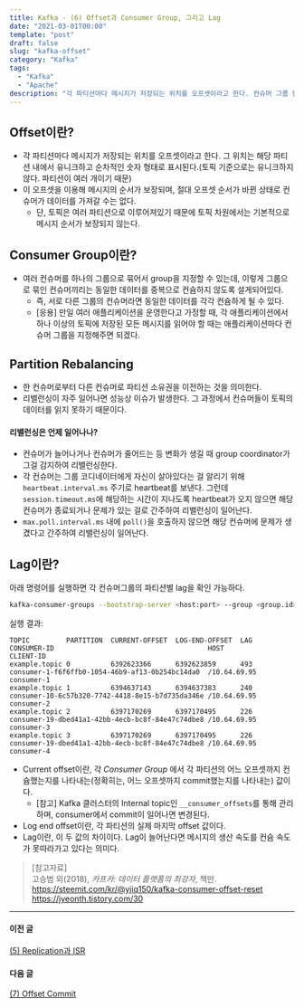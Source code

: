 ```yaml
---
title: Kafka - (6) Offset과 Consumer Group, 그리고 Lag
date: "2021-03-01T00:00"
template: "post"
draft: false
slug: "kafka-offset"
category: "Kafka"
tags:
  - "Kafka"
  - "Apache"
description: "각 파티션마다 메시지가 저장되는 위치를 오프셋이라고 한다. 컨슈머 그룹 단위로 이 오프셋으로 줄세워진 레코드를 순차적으로 컨슘하게 되며, 컨슈머가 얼마나 더 컨슘할 게 남았는지가 Lag이다."
---
```


## Offset이란?
- 각 파티션마다 메시지가 저장되는 위치를 오프셋이라고 한다. 그 위치는 해당 파티션 내에서 유니크하고 순차적인 숫자 형태로 표시된다.(토픽 기준으로는 유니크하지 않다. 파티션이 여러 개이기 때문)
- 이 오프셋을 이용해 메시지의 순서가 보장되며, 절대 오프셋 순서가 바뀐 상태로 컨슈머가 데이터를 가져갈 수는 없다.
  * 단, 토픽은 여러 파티션으로 이루어져있기 때문에 토픽 차원에서는 기본적으로 메시지 순서가 보장되지 않는다.

## Consumer Group이란?
- 여러 컨슈머를 하나의 그룹으로 묶어서 group을 지정할 수 있는데, 이렇게 그룹으로 묶인 컨슈머끼리는 동일한 데이터를 중복으로 컨슘하지 않도록 설게되어있다.
  * 즉, 서로 다른 그룹의 컨슈머라면 동일한 데이터를 각각 컨슘하게 될 수 있다.
  * [응용] 만일 여러 애플리케이션을 운영한다고 가정할 때, 각 애플리케이션에서 하나 이상의 토픽에 저장된 모든 메시지를 읽어야 할 때는 애플리케이션마다 컨슈머 그룹을 지정해주면 되겠다.

## Partition Rebalancing
- 한 컨슈머로부터 다른 컨슈머로 파티션 소유권을 이전하는 것을 의미한다.
- 리밸런싱이 자주 일어나면 성능상 이슈가 발생한다. 그 과정에서 컨슈머들이 토픽의 데이터를 읽지 못하기 때문이다.

#### 리밸런싱은 언제 일어나나?
- 컨슈머가 늘어나거나 컨슈머가 줄어드는 등 변화가 생길 때 group coordinator가 그걸 감지하여 리밸런싱한다.
- 각 컨슈머는 그룹 코디네이터에게 자신이 살아있다는 걸 알리기 위해 `heartbeat.interval.ms` 주기로 heartbeat를 보낸다. 그런데 `session.timeout.ms`에 해당하는 시간이 지나도록 heartbeat가 오지 않으면 해당 컨슈머가 종료되거나 문제가 있는 걸로 간주하여 리밸런싱이 일어난다.
- `max.poll.interval.ms` 내에 `poll()`을 호출하지 않으면 해당 컨슈머에 문제가 생겼다고 간주하여 리밸런싱이 일어난다.

## Lag이란?
아래 명령어를 실행하면 각 컨슈머그룹의 파티션별 lag을 확인 가능하다.

```sh
kafka-consumer-groups --bootstrap-server <host:port> --group <group.id> --describe
```

실행 결과:

```
TOPIC         PARTITION  CURRENT-OFFSET  LOG-END-OFFSET  LAG             CONSUMER-ID                                      HOST            CLIENT-ID
example.topic 0          6392623366      6392623859      493             consumer-1-f6f6ffb0-1054-46b9-af13-0b254bc14da0  /10.64.69.95    consumer-1
example.topic 1          6394637143      6394637383      240             consumer-10-6c57b320-7742-4418-8e15-b7d735da346e /10.64.69.95    consumer-2
example.topic 2          6397170269      6397170495      226             consumer-19-dbed41a1-42bb-4ecb-bc8f-84e47c74dbe8 /10.64.69.95    consumer-3
example.topic 3          6397170269      6397170495      226             consumer-19-dbed41a1-42bb-4ecb-bc8f-84e47c74dbe8 /10.64.69.95    consumer-4
```

- Current offset이란, 각 _Consumer Group_ 에서 각 파티션의 어느 오프셋까지 컨슘했는지를 나타내는(정확히는, 어느 오프셋까지 commit했는지를 나타내는) 값이다.
  * [참고] Kafka 클러스터의 Internal topic인 `__consumer_offsets`를 통해 관리하며, consumer에서 commit이 일어나면 변경된다.
- Log end offset이란, 각 파티션의 실제 마지막 offset 값이다.
- Lag이란, 이 두 값의 차이이다. Lag이 늘어난다면 메시지의 생산 속도를 컨슘 속도가 못따라가고 있다는 의미다. 


> [참고자료]  
> 고승범 외(2018), _카프카: 데이터 플랫폼의 최강자_, 책만.  
> https://steemit.com/kr/@yjiq150/kafka-consumer-offset-reset  
> https://jyeonth.tistory.com/30  

---

#### 이전 글
[(5) Replication과 ISR](/posts/kafka-replication-isr)

#### 다음 글
[(7) Offset Commit](/posts/kafka-offset-commit)
